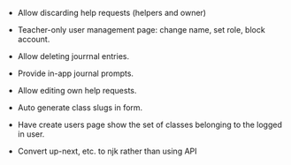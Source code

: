 - Allow discarding help requests (helpers and owner)

- Teacher-only user management page: change name, set role, block account.

- Allow deleting jourrnal entries.

- Provide in-app journal prompts.

- Allow editing own help requests.

- Auto generate class slugs in form.

- Have create users page show the set of classes belonging to the logged in user.

- Convert up-next, etc. to njk rather than using API
